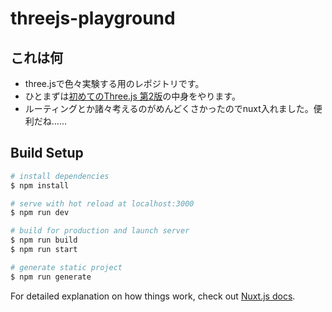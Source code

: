 # threejs-playground
## これは何
- three.jsで色々実験する用のレポジトリです。
- ひとまずは[初めてのThree.js 第2版](https://www.amazon.co.jp/dp/4873117704)の中身をやります。
- ルーティングとか諸々考えるのがめんどくさかったのでnuxt入れました。便利だね……

## Build Setup

```bash
# install dependencies
$ npm install

# serve with hot reload at localhost:3000
$ npm run dev

# build for production and launch server
$ npm run build
$ npm run start

# generate static project
$ npm run generate
```

For detailed explanation on how things work, check out [Nuxt.js docs](https://nuxtjs.org).
